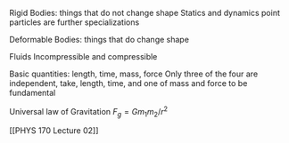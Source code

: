 Rigid Bodies: things that do not change shape
	Statics and dynamics
	point particles are further specializations

Deformable Bodies: things that do change shape

Fluids
	Incompressible and compressible

Basic quantities: length, time, mass, force
	Only three of the four are independent, take, length, time, and one of mass and force to be fundamental


Universal law of Gravitation
 $F_g = G m_1m_2/r^2$


[[PHYS 170 Lecture 02]]